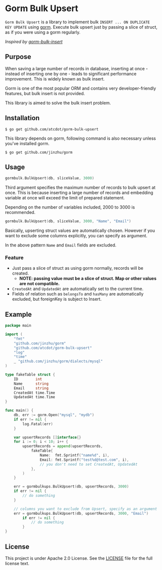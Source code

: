 # Gorm Bulk Upsert

`Gorm Bulk Upsert` is a library to implement bulk `INSERT ... ON DUPLICATE KEY UPDATE` using [gorm](https://github.com/jinzhu/gorm). Execute bulk upsert just by passing a slice of struct, as if you were using a gorm regularly.

*Inspired by [gorm-bulk-insert](https://github.com/t-tiger/gorm-bulk-insert)*

## Purpose

When saving a large number of records in database, inserting at once - instead of inserting one by one - leads to significant performance improvement. This is widely known as bulk insert.

Gorm is one of the most popular ORM and contains very developer-friendly features, but bulk insert is not provided.

This library is aimed to solve the bulk insert problem.

## Installation

`$ go get github.com/atcdot/gorm-bulk-upsert`

This library depends on gorm, following command is also necessary unless you've installed gorm.

`$ go get github.com/jinzhu/gorm`

## Usage

```go
gormbulk.BulkUpsert(db, sliceValue, 3000)
```

Third argument specifies the maximum number of records to bulk upsert at once. This is because inserting a large number of records and embedding variable at once will exceed the limit of prepared statement.

Depending on the number of variables included, 2000 to 3000 is recommended.

```go
gormbulk.BulkUpsert(db, sliceValue, 3000, "Name", "Email")
```

Basically, upserting struct values are automatically chosen. However if you want to exclude some columns explicitly, you can specify as argument.

In the above pattern `Name` and `Email` fields are excluded.

### Feature

- Just pass a slice of struct as using gorm normally, records will be created.
    - **NOTE: passing value must be a slice of struct. Map or other values are not compatible.**
- `CreatedAt` and `UpdatedAt` are automatically set to the current time.
- Fields of relation such as `belongsTo` and `hasMany` are automatically excluded, but foreignKey is subject to Insert.

## Example

```go
package main

import (
	"fmt"
	"github.com/jinzhu/gorm"
	"github.com/atcdot/gorm-bulk-upsert"
	"log"
	"time"
	_ "github.com/jinzhu/gorm/dialects/mysql"
)

type fakeTable struct {
	ID        int
	Name      string
	Email     string
	CreatedAt time.Time
	UpdatedAt time.Time
}

func main() {
	db, err := gorm.Open("mysql", "mydb")
	if err != nil {
		log.Fatal(err)
	}

	var upsertRecords []interface{}
	for i := 0; i < 10; i++ {
		upsertRecords = append(upsertRecords,
			fakeTable{
				Name:  fmt.Sprintf("name%d", i),
				Email: fmt.Sprintf("test%d@test.com", i),
				// you don't need to set CreatedAt, UpdatedAt
			},
		)
	}

	err = gormbulkups.BulkUpsert(db, upsertRecords, 3000)
	if err != nil {
		// do something
	}

	// columns you want to exclude from Upsert, specify as an argument
	err = gormbulkups.BulkUpsert(db, upsertRecords, 3000, "Email")
        if err != nil {
            // do something
        }
}
```

## License

This project is under Apache 2.0 License. See the [LICENSE](https://github.com/kabukikeiji/gorm-bulk-insert/blob/master/LICENSE.txt) file for the full license text.


[gorm-bulk-upsert]: https://github.com/atcdot/gorm-bulk-upsert